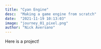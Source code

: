 ```yaml
---
title: "Cyan Engine"
desc:  "Making a game engine from scratch"
date:  "2021-11-19 10:13:03"
image: "journey_01_pixel.png"
author: "Nick Aversano"
---
```


Here is a project!